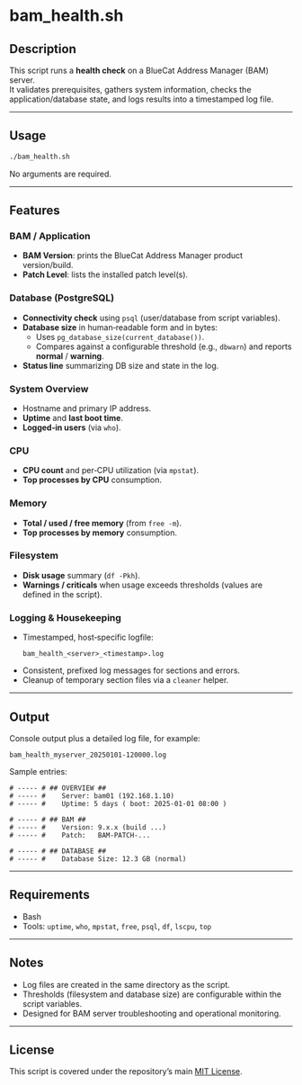 # bam_health.sh

## Description
This script runs a **health check** on a BlueCat Address Manager (BAM) server.  
It validates prerequisites, gathers system information, checks the application/database state,
and logs results into a timestamped log file.

---

## Usage
```bash
./bam_health.sh
```
No arguments are required.

---

## Features

### BAM / Application
- **BAM Version**: prints the BlueCat Address Manager product version/build.
- **Patch Level**: lists the installed patch level(s).

### Database (PostgreSQL)
- **Connectivity check** using `psql` (user/database from script variables).
- **Database size** in human‑readable form and in bytes:
  - Uses `pg_database_size(current_database())`.
  - Compares against a configurable threshold (e.g., `dbwarn`) and reports **normal** / **warning**.
- **Status line** summarizing DB size and state in the log.

### System Overview
- Hostname and primary IP address.
- **Uptime** and **last boot time**.
- **Logged‑in users** (via `who`).

### CPU
- **CPU count** and per‑CPU utilization (via `mpstat`).
- **Top processes by CPU** consumption.

### Memory
- **Total / used / free memory** (from `free -m`).
- **Top processes by memory** consumption.

### Filesystem
- **Disk usage** summary (`df -Pkh`).
- **Warnings / criticals** when usage exceeds thresholds (values are defined in the script).

### Logging & Housekeeping
- Timestamped, host‑specific logfile:
  ```
  bam_health_<server>_<timestamp>.log
  ```
- Consistent, prefixed log messages for sections and errors.
- Cleanup of temporary section files via a `cleaner` helper.

---

## Output
Console output plus a detailed log file, for example:
```
bam_health_myserver_20250101-120000.log
```
Sample entries:
```
# ----- # ## OVERVIEW ##
# ----- #    Server: bam01 (192.168.1.10)
# ----- #    Uptime: 5 days ( boot: 2025-01-01 08:00 )

# ----- # ## BAM ##
# ----- #    Version: 9.x.x (build ...)
# ----- #    Patch:   BAM-PATCH-...

# ----- # ## DATABASE ##
# ----- #    Database Size: 12.3 GB (normal)
```

---

## Requirements
- Bash  
- Tools: `uptime`, `who`, `mpstat`, `free`, `psql`, `df`, `lscpu`, `top`

---

## Notes
- Log files are created in the same directory as the script.
- Thresholds (filesystem and database size) are configurable within the script variables.
- Designed for BAM server troubleshooting and operational monitoring.

---

## License
This script is covered under the repository’s main [MIT License](../LICENSE).
